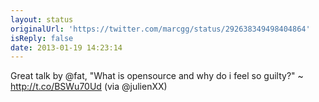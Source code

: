 ```yaml
---
layout: status
originalUrl: 'https://twitter.com/marcgg/status/292638349498404864'
isReply: false
date: 2013-01-19 14:23:14
---
```


Great talk by @fat, "What is opensource and why do i feel so guilty?" ~ http://t.co/BSWu70Ud (via @julienXX)

